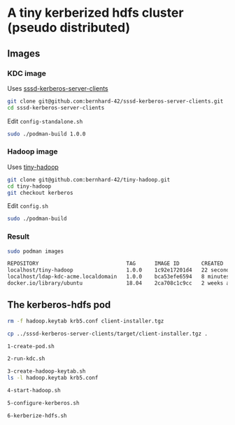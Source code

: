 # A tiny kerberized hdfs cluster (pseudo distributed)

## Images

### KDC image

Uses [sssd-kerberos-server-clients](https://github.com/bernhard-42/sssd-kerberos-server-clients)

```bash
git clone git@github.com:bernhard-42/sssd-kerberos-server-clients.git
cd sssd-kerberos-server-clients
```

Edit `config-standalone.sh`

```bash
sudo ./podman-build 1.0.0
```

### Hadoop image

Uses [tiny-hadoop](https://github.com/bernhard-42/tiny-hadoop)

```bash
git clone git@github.com:bernhard-42/tiny-hadoop.git
cd tiny-hadoop
git checkout kerberos
```

Edit `config.sh`

```bash
sudo ./podman-build
```

### Result

```bash
sudo podman images

REPOSITORY                            TAG      IMAGE ID       CREATED          SIZE
localhost/tiny-hadoop                 1.0.0    1c92e17201d4   22 seconds ago   1.49 GB
localhost/ldap-kdc-acme.localdomain   1.0.0    bca53efe6594   8 minutes ago    248 MB
docker.io/library/ubuntu              18.04    2ca708c1c9cc   2 weeks ago      66.6 MB
```

## The kerberos-hdfs pod

```bash
rm -f hadoop.keytab krb5.conf client-installer.tgz
```

```bash
cp ../sssd-kerberos-server-clients/target/client-installer.tgz .
```

```bash
1-create-pod.sh
```

```bash
2-run-kdc.sh
```

```bash
3-create-hadoop-keytab.sh
ls -l hadoop.keytab krb5.conf
```

```bash
4-start-hadoop.sh
```

```bash
5-configure-kerberos.sh
```

```bash
6-kerberize-hdfs.sh
```
